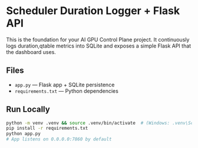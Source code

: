 # Scheduler Duration Logger + Flask API

This is the foundation for your AI GPU Control Plane project. It continuously logs duration,qtable metrics into SQLite and exposes a simple Flask API that the dashboard uses.

## Files
- `app.py` — Flask app + SQLite persistence
- `requirements.txt` — Python dependencies

## Run Locally
```bash
python -m venv .venv && source .venv/bin/activate  # (Windows: .venv\Scripts\activate)
pip install -r requirements.txt
python app.py
# App listens on 0.0.0.0:7860 by default
```
